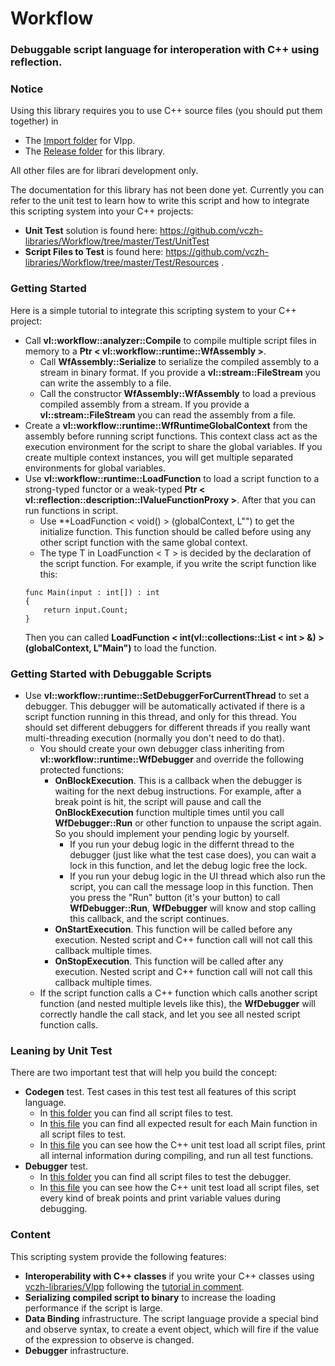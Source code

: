 # Workflow
### Debuggable script language for interoperation with C++ using reflection.

### Notice

Using this library requires you to use C++ source files (you should put them together) in

* The [Import folder](https://github.com/vczh-libraries/Workflow/tree/master/Import) for Vlpp.
* The [Release folder](https://github.com/vczh-libraries/Workflow/tree/master/Release) for this library.

All other files are for librari development only.

The documentation for this library has not been done yet. Currently you can refer to the unit test to learn how to write this script and how to integrate this scripting system into your C++ projects:

* **Unit Test** solution is found here: https://github.com/vczh-libraries/Workflow/tree/master/Test/UnitTest
* **Script Files to Test** is found here: https://github.com/vczh-libraries/Workflow/tree/master/Test/Resources . 

### Getting Started
Here is a simple tutorial to integrate this scripting system to your C++ project:

* Call **vl::workflow::analyzer::Compile** to compile multiple script files in memory to a **Ptr < vl::workflow::runtime::WfAssembly >**.
    * Call **WfAssembly::Serialize** to serialize the compiled assembly to a stream in binary format. If you provide a **vl::stream::FileStream** you can write the assembly to a file.
    * Call the constructor **WfAssembly::WfAssembly** to load a previous compiled assembly from a stream. If you provide a **vl::stream::FileStream** you can read the assembly from a file.
* Create a **vl::workflow::runtime::WfRuntimeGlobalContext** from the assembly before running script functions. This context class act as the execution environment for the script to share the global variables. If you create multiple context instances, you will get multiple separated environments for global variables.
* Use **vl::workflow::runtime::LoadFunction** to load a script function to a strong-typed functor or a weak-typed **Ptr < vl::reflection::description::IValueFunctionProxy >**. After that you can run functions in script.
    * Use **LoadFunction < void() > (globalContext, L"<initialize>") to get the initialize function. This function should be called before using any other script function with the same global context.
    * The type T in LoadFunction < T > is decided by the declaration of the script function. For example, if you write the script function like this:
    ```
    func Main(input : int[]) : int
    {
        return input.Count;
    }
    ```
    Then you can called **LoadFunction < int(vl::collections::List < int > &) > (globalContext, L"Main")** to load the function.

### Getting Started with Debuggable Scripts
* Use **vl::workflow::runtime::SetDebuggerForCurrentThread** to set a debugger. This debugger will be automatically activated if there is a script function running in this thread, and only for this thread. You should set different debuggers for different threads if you really want multi-threading execution (normally you don't need to do that).
    * You should create your own debugger class inheriting from **vl::workflow::runtime::WfDebugger** and override the following protected functions:
        * **OnBlockExecution**. This is a callback when the debugger is waiting for the next debug instructions. For example, after a break point is hit, the script will pause and call the **OnBlockExecution** function multiple times until you call **WfDebugger::Run** or other function to unpause the script again. So you should implement your pending logic by yourself.
            * If you run your debug logic in the differnt thread to the debugger (just like what the test case does), you can wait a lock in this function, and let the debug logic free the lock.
            * If you run your debug logic in the UI thread which also run the script, you can call the message loop in this function. Then you press the "Run" button (it's your button) to call **WfDebugger::Run**, **WfDebugger** will know and stop calling this callback, and the script continues.
        * **OnStartExecution**. This function will be called before any execution. Nested script and C++ function call will not call this callback multiple times.
        * **OnStopExecution**. This function will be called after any execution. Nested script and C++ function call will not call this callback multiple times.
    * If the script function calls a C++ function which calls another script function (and nested multiple levels like this), the **WfDebugger** will correctly handle the call stack, and let you see all nested script function calls.

### Leaning by Unit Test
There are two important test that will help you build the concept:
* **Codegen** test. Test cases in this test test all features of this script language.
  * In [this folder](https://github.com/vczh-libraries/Workflow/tree/master/Test/Resources/Codegen) you can find all script files to test.
  * In [this file](https://github.com/vczh-libraries/Workflow/blob/master/Test/Resources/IndexCodegen.txt) you can find all expected result for each Main function in all script files to test.
  * In [this file](https://github.com/vczh-libraries/Workflow/blob/master/Test/Source/TestCodegen.cpp) you can see how the C++ unit test load all script files, print all internal information during compiling, and run all test functions.
* **Debugger** test.
  * In [this folder](https://github.com/vczh-libraries/Workflow/tree/master/Test/Resources/Debugger) you can find all script files to test the debugger.
  * In [this file](https://github.com/vczh-libraries/Workflow/blob/master/Test/Source/TestDebugger.cpp) you can see how the C++ unit test load all script files, set every kind of break points and print variable values during debugging.

### Content
This scripting system provide the following features:
* **Interoperability with C++ classes** if you write your C++ classes using [vczh-libraries/Vlpp](https://github.com/vczh-libraries/Vlpp) following the [tutorial in comment](https://github.com/vczh-libraries/Vlpp/blob/master/Source/Parsing/ParsingTable.h).
* **Serializing compiled script to binary** to increase the loading performance if the script is large.
* **Data Binding** infrastructure. The script language provide a special bind and observe syntax, to create a event object, which will fire if the value of the expression to observe is changed.
* **Debugger** infrastructure.
